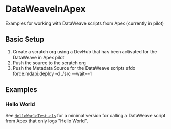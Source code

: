 # DataWeaveInApex
Examples for working with DataWeave scripts from Apex (currently in pilot)


## Basic Setup

1. Create a scratch org using a DevHub that has been activated for the DataWeave in Apex pilot
2. Push the source to the scratch org
3. Push the Metadata Source for the DataWeave scripts
sfdx force:mdapi:deploy -d ./src --wait=-1

## Examples

### Hello World

See [`HelloWorldTest.cls`](https://github.com/developerforce/DataWeaveInApex/blob/main/HelloWorldTest.cls) for a minimal version for calling a DataWeave script from Apex that only logs "Hello World".

